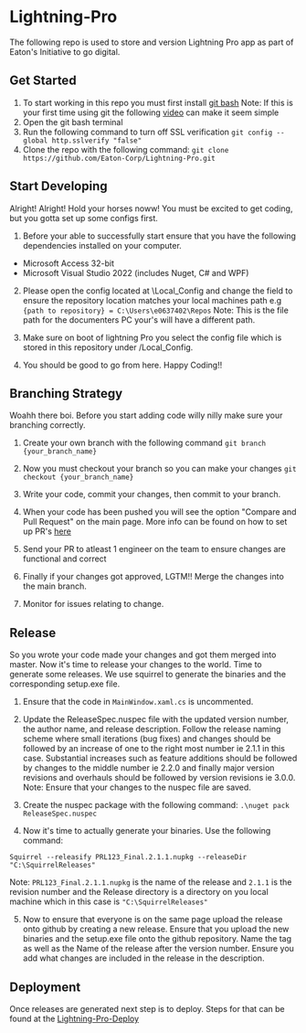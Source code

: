 # Lightning-Pro

The following repo is used to store and version Lightning Pro app as part of Eaton's Initiative to go digital.

## Get Started 

1. To start working in this repo you must first install [git bash](https://git-scm.com/download/win) Note: If this is your first time using git the following [video](https://www.youtube.com/watch?v=USjZcfj8yxE) can make it seem simple
2. Open the git bash terminal 
3. Run the following command to turn off SSL verification `git config --global http.sslverify "false"` 
4. Clone the repo with the following command: `git clone https://github.com/Eaton-Corp/Lightning-Pro.git`

## Start Developing

Alright! Alright! Hold your horses noww! You must be excited to get coding, but you gotta set up some configs first.

1. Before your able to successfully start ensure that you have the following dependencies installed on your computer.
- Microsoft Access 32-bit
- Microsoft Visual Studio 2022 (includes Nuget, C# and WPF)

2. Please open the config located at \Local_Config and change the field to ensure the repository location matches your local machines path e.g `{path to repository} = C:\Users\e0637402\Repos` Note: This is the file path for the documenters PC your's will have a different path. 

3. Make sure on boot of lightning Pro you select the config file which is stored in this repository under /Local_Config.

4. You should be good to go from here. Happy Coding!!

## Branching Strategy

Woahh there boi. Before you start adding code willy nilly make sure your branching correctly. 

1. Create your own branch with the following command `git branch {your_branch_name}`

2. Now you must checkout your branch so you can make your changes `git checkout {your_branch_name}`

3. Write your code, commit your changes, then commit to your branch.

4. When your code has been pushed you will see the option "Compare and Pull Request" on the main page. More info can be found on how to set up PR's [here](https://www.freecodecamp.org/news/how-to-make-your-first-pull-request-on-github-3/#:~:text=Create%20pull%20request,Congratulations!)

5. Send your PR to atleast 1 engineer on the team to ensure changes are functional and correct

6. Finally if your changes got approved, LGTM!! Merge the changes into the main branch. 

7. Monitor for issues relating to change.
 
## Release 

So you wrote your code made your changes and got them merged into master. Now it's time to release your changes to the world. Time to generate some releases. We use squirrel to generate the binaries and the corresponding setup.exe file. 

1. Ensure that the code in `MainWindow.xaml.cs` is uncommented.

2. Update the ReleaseSpec.nuspec file with the updated version number, the author name, and release description. Follow the release naming scheme where small iterations (bug fixes) and changes should be followed by an increase of one to the right most number ie 2.1.1 in this case. Substantial increases such as feature additions should be followed by changes to the middle number ie 2.2.0 and finally major version revisions and overhauls should be followed by version revisions ie 3.0.0. Note: Ensure that your changes to the nuspec file are saved. 

3. Create the nuspec package with the following command: `.\nuget pack ReleaseSpec.nuspec`

4. Now it's time to actually generate your binaries. Use the following command:

`Squirrel --releasify PRL123_Final.2.1.1.nupkg --releaseDir "C:\SquirrelReleases"`

Note: `PRL123_Final.2.1.1.nupkg` is the name of the release and `2.1.1` is the revision number and the Release directory is a directory on you local machine which in this case is `"C:\SquirrelReleases"`

5. Now to ensure that everyone is on the same page upload the release onto github by creating a new release. Ensure that you upload the new binaries and the setup.exe file onto the github repository. Name the tag as well as the Name of the release after the version number. Ensure you add what changes are included in the release in the description.

## Deployment

Once releases are generated next step is to deploy. Steps for that can be found at the [Lightning-Pro-Deploy](https://github.com/Eaton-Corp/Lightning-Pro-Deploy)



